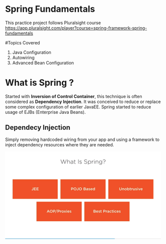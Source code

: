 # Spring Fundamentals
This practice project follows Pluralsight course https://app.pluralsight.com/player?course=spring-framework-spring-fundamentals 

#Topics Covered

1) Java Configuration
2) Autowiring
3) Advanced Bean Configuration

# What is Spring ?
Started with <b>Inversion of Control Container</b>, this technique is often considered as <b>Dependency Injection</b>.
It was conceived to reduce or replace some complex configuration of earlier JavaEE.
Spring started to reduce usage of EJBs (Enterprise Java Beans).

Dependecy Injection 
------------------- 
Simply removing hardcoded wiring from your app and using a framework to inject dependency resources where they are needed.


![What is Spring](media/what_is_spring.png) 